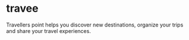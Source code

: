 # travee
Travellers point helps you discover new destinations, organize your trips and share your travel experiences.
